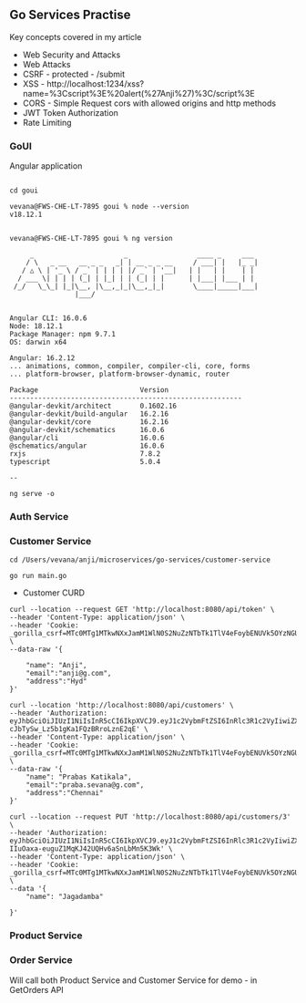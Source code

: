 
## Go Services Practise

Key concepts covered in my article 

- Web Security and Attacks
-  Web Attacks
-  CSRF - protected - /submit
-  XSS - http://localhost:1234/xss?name=%3Cscript%3E%20alert(%27Anji%27)%3C/script%3E
-  CORS - Simple Request cors with allowed origins and http methods
-  JWT Token Authorization
-  Rate Limiting


### GoUI

Angular application

```

cd goui

vevana@FWS-CHE-LT-7895 goui % node --version
v18.12.1


vevana@FWS-CHE-LT-7895 goui % ng version

     _                      _                 ____ _     ___
    / \   _ __   __ _ _   _| | __ _ _ __     / ___| |   |_ _|
   / △ \ | '_ \ / _` | | | | |/ _` | '__|   | |   | |    | |
  / ___ \| | | | (_| | |_| | | (_| | |      | |___| |___ | |
 /_/   \_\_| |_|\__, |\__,_|_|\__,_|_|       \____|_____|___|
                |___/
    

Angular CLI: 16.0.6
Node: 18.12.1
Package Manager: npm 9.7.1
OS: darwin x64

Angular: 16.2.12
... animations, common, compiler, compiler-cli, core, forms
... platform-browser, platform-browser-dynamic, router

Package                         Version
---------------------------------------------------------
@angular-devkit/architect       0.1602.16
@angular-devkit/build-angular   16.2.16
@angular-devkit/core            16.2.16
@angular-devkit/schematics      16.0.6
@angular/cli                    16.0.6
@schematics/angular             16.0.6
rxjs                            7.8.2
typescript                      5.0.4
    
--

ng serve -o

```


### Auth Service


### Customer Service

```
cd /Users/vevana/anji/microservices/go-services/customer-service

go run main.go
```

- Customer CURD


```
curl --location --request GET 'http://localhost:8080/api/token' \
--header 'Content-Type: application/json' \
--header 'Cookie: _gorilla_csrf=MTc0MTg1MTkwNXxJamM1WlN0S2NuZzNTbTk1TlV4eFoybENUVk5OYzNGUGRXODBPSGRKYURWM1NUQXlabFp3VG5KTFNVazlJZ289fHESfvvaFUmnafk1v6M_Kd4dHqmzUmFj8P8SSpL1Gb_u' \
--data-raw '{
     
    "name": "Anji",
    "email":"anji@g.com",
    "address":"Hyd"
}'
```

```
curl --location 'http://localhost:8080/api/customers' \
--header 'Authorization: eyJhbGciOiJIUzI1NiIsInR5cCI6IkpXVCJ9.eyJ1c2VybmFtZSI6InRlc3R1c2VyIiwiZXhwIjoxNzQxOTU2OTgyfQ.24pfR52ZB0n-cJbTySw_Lz5b1gKa1FQzBRroLznE2qE' \
--header 'Content-Type: application/json' \
--header 'Cookie: _gorilla_csrf=MTc0MTg1MTkwNXxJamM1WlN0S2NuZzNTbTk1TlV4eFoybENUVk5OYzNGUGRXODBPSGRKYURWM1NUQXlabFp3VG5KTFNVazlJZ289fHESfvvaFUmnafk1v6M_Kd4dHqmzUmFj8P8SSpL1Gb_u' \
--data-raw '{
    "name": "Prabas Katikala",
    "email":"praba.sevana@g.com",
    "address":"Chennai"
}'
```


```
curl --location --request PUT 'http://localhost:8080/api/customers/3' \
--header 'Authorization: eyJhbGciOiJIUzI1NiIsInR5cCI6IkpXVCJ9.eyJ1c2VybmFtZSI6InRlc3R1c2VyIiwiZXhwIjoxNzQxOTU3NjA0fQ.3cWfV-IIuOaxa-euguZ1MqKJ42UQHv6aSnLbMn5K3Wk' \
--header 'Content-Type: application/json' \
--header 'Cookie: _gorilla_csrf=MTc0MTg1MTkwNXxJamM1WlN0S2NuZzNTbTk1TlV4eFoybENUVk5OYzNGUGRXODBPSGRKYURWM1NUQXlabFp3VG5KTFNVazlJZ289fHESfvvaFUmnafk1v6M_Kd4dHqmzUmFj8P8SSpL1Gb_u' \
--data '{
    "name": "Jagadamba"
     
}'
```

### Product Service


### Order Service

Will call both Product Service and Customer Service for demo - in GetOrders API